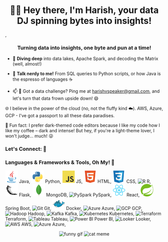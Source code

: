 <h1 align="center">👨‍💻 Hey there, I'm Harish, your data DJ spinning bytes into insights!</h1>,

<h3 align="center">Turning data into insights, one byte and pun at a time!</h3>

- 🌱 **Diving deep** into data lakes, Apache Spark, and decoding the Matrix (well, almost!)

- 💬 **Talk nerdy to me!** From SQL queries to Python scripts, or how Java is the espresso of languages ☕

- 📫 💌 Got a data challenge? Ping me at harishvspeaker@gmail.com, and let's turn that data frown upside down! 😄
  
🌐 I believe in the power of the cloud (no, not the fluffy kind ☁️). AWS, Azure, GCP - I've got a passport to all these data paradises.

🎨 Fun fact: I prefer dark-themed code editors because I like my code how I like my coffee – dark and intense! But hey, if you're a light-theme lover, I won't judge... much! 😜




<h3 align="left">Let's Connect: 🤝</h3>
<p align="left">
</p>

<h3 align="left">Languages & Frameworks & Tools, Oh My! 🚀</h3>
<p align="left">
    <img src="https://raw.githubusercontent.com/devicons/devicon/master/icons/java/java-original.svg" alt="Java" width="40" height="40"/> Java,
    <img src="https://raw.githubusercontent.com/devicons/devicon/master/icons/python/python-original.svg" alt="Python" width="40" height="40"/> Python,
    <img src="https://raw.githubusercontent.com/devicons/devicon/master/icons/javascript/javascript-original.svg" alt="JavaScript" width="40" height="40"/> JS,
    <img src="https://raw.githubusercontent.com/devicons/devicon/master/icons/html5/html5-original.svg" alt="HTML" width="40" height="40"/> HTML,
    <img src="https://raw.githubusercontent.com/devicons/devicon/master/icons/css3/css3-original.svg" alt="CSS" width="40" height="40"/> CSS,
    <img src="https://www.vectorlogo.zone/logos/r-project/r-project-icon.svg" alt="R" width="40" height="40"/> R,
 <img src="https://raw.githubusercontent.com/devicons/devicon/master/icons/flask/flask-original.svg" alt="Flask" width="40" height="40"/> Flask,
    <img src="https://raw.githubusercontent.com/devicons/devicon/master/icons/mongodb/mongodb-original.svg" alt="MongoDB" width="40" height="40"/> MongoDB,
    <img src="https://www.vectorlogo.zone/logos/apache_spark/apache_spark-icon.svg" alt="PySpark" width="40" height="40"/> PySpark,
    <img src="https://raw.githubusercontent.com/devicons/devicon/master/icons/react/react-original.svg" alt="React" width="40" height="40"/> React,
 <img src="https://raw.githubusercontent.com/devicons/devicon/master/icons/spring/spring-original.svg" alt="Spring Boot" width="40" height="40"/> Spring Boot,
    <img src="https://www.vectorlogo.zone/logos/git-scm/git-scm-icon.svg" alt="Git" width="40" height="40"/> Git,
    <img src="https://raw.githubusercontent.com/devicons/devicon/master/icons/docker/docker-original.svg" alt="Docker" width="40" height="40"/> Docker,
<img src="https://www.vectorlogo.zone/logos/microsoft_azure/microsoft_azure-icon.svg" alt="Azure" width="40" height="40"/> Azure,
<img src="https://www.vectorlogo.zone/logos/google_cloud/google_cloud-icon.svg" alt="GCP" width="40" height="40"/> GCP,
<img src="https://www.vectorlogo.zone/logos/apache_hadoop/apache_hadoop-icon.svg" alt="Hadoop" width="40" height="40"/> Hadoop,
    <img src="https://www.vectorlogo.zone/logos/apache_kafka/apache_kafka-icon.svg" alt="Kafka" width="40" height="40"/> Kafka,
    <img src="https://www.vectorlogo.zone/logos/kubernetes/kubernetes-icon.svg" alt="Kubernetes" width="40" height="40"/> Kubernetes,
<img src="https://www.vectorlogo.zone/logos/terraformio/terraformio-icon.svg" alt="Terraform" width="40" height="40"/> Terraform,
    <img src="https://www.vectorlogo.zone/logos/tableau/tableau-icon.svg" alt="Tableau" width="40" height="40"/> Tableau,
    <img src="https://www.vectorlogo.zone/logos/microsoft_powerbi/microsoft_powerbi-icon.svg" alt="Power BI" width="40" height="40"/> Power BI,
    <img src="https://www.vectorlogo.zone/logos/looker/looker-icon.svg" alt="Looker" width="40" height="40"/> Looker,
    <img src="https://www.vectorlogo.zone/logos/amazon_aws/amazon_aws-icon.svg" alt="AWS" width="40" height="40"/> AWS,
    <img src="https://www.vectorlogo.zone/logos/microsoft_azure/microsoft_azure-icon.svg" alt="Azure" width="40" height="40"/> Azure,
</p>

<!-- Animated GIFs for added fun -->
<p align="center">
    <img src="https://media.giphy.com/media/USV0ym3bVWQJJmNu3N/giphy.gif" alt="funny gif" width="300"/>
    <img src="https://media.giphy.com/media/ZVik7pBtu9dNS/giphy.gif" alt="cat meme" width="300"/>
</p>



